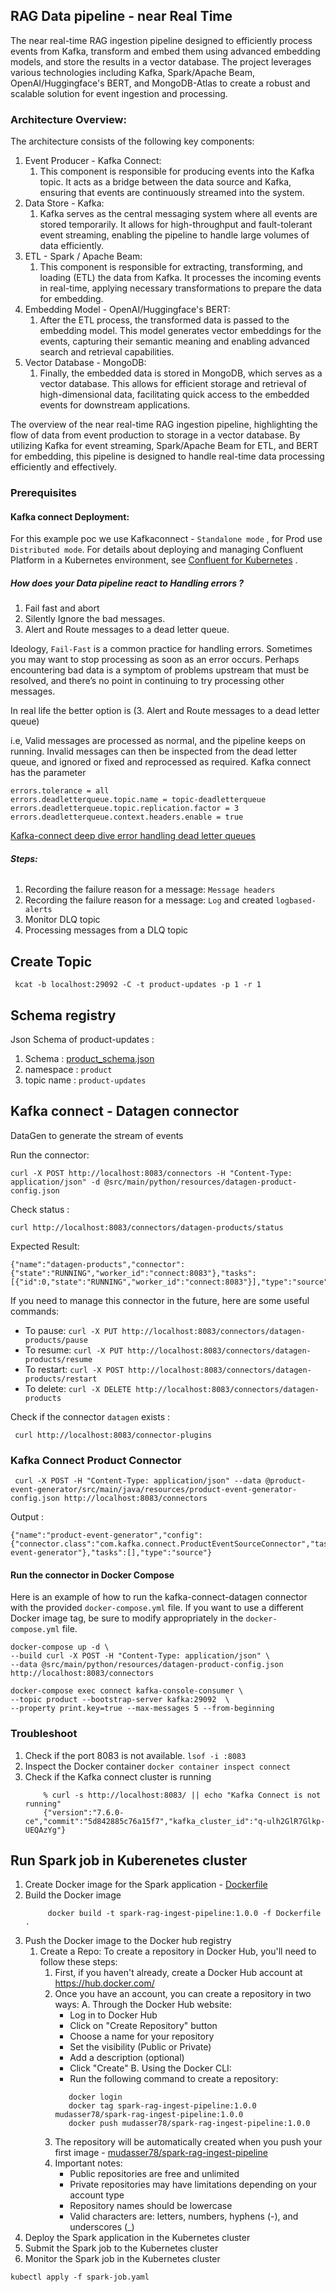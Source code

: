 ## RAG Data pipeline - near Real Time
The near real-time RAG ingestion pipeline designed to efficiently process events from Kafka, transform and embed them using advanced embedding models, and store the results in a vector database. 
The project leverages various technologies including Kafka, Spark/Apache Beam, OpenAI/Huggingface's BERT, and MongoDB-Atlas to create a robust and scalable solution for event ingestion and processing.

### Architecture Overview:
The architecture consists of the following key components:

1. Event Producer - Kafka Connect: 
   1. This component is responsible for producing events into the Kafka topic. It acts as a bridge between the data source and Kafka, ensuring that events are continuously streamed into the system.
2. Data Store - Kafka: 
   1. Kafka serves as the central messaging system where all events are stored temporarily. It allows for high-throughput and fault-tolerant event streaming, enabling the pipeline to handle large volumes of data efficiently.
3. ETL - Spark / Apache Beam: 
   1. This component is responsible for extracting, transforming, and loading (ETL) the data from Kafka. It processes the incoming events in real-time, applying necessary transformations to prepare the data for embedding.
4. Embedding Model - OpenAI/Huggingface's BERT: 
   1. After the ETL process, the transformed data is passed to the embedding model. This model generates vector embeddings for the events, capturing their semantic meaning and enabling advanced search and retrieval capabilities.
5. Vector Database - MongoDB: 
   1. Finally, the embedded data is stored in MongoDB, which serves as a vector database. This allows for efficient storage and retrieval of high-dimensional data, facilitating quick access to the embedded events for downstream applications.

The overview of the near real-time RAG ingestion pipeline, highlighting the flow of data from event production to storage in a vector database. By utilizing Kafka for event streaming, Spark/Apache Beam for ETL, and BERT for embedding, this pipeline is designed to handle real-time data processing efficiently and effectively.

### Prerequisites
#### Kafka connect Deployment:
For this example poc we use Kafkaconnect - `Standalone mode` , for Prod use `Distributed mode`.
For details about deploying and managing Confluent Platform in a Kubernetes environment, see [Confluent for Kubernetes](https://docs.confluent.io/operator/current/) .

##### How does your Data pipeline react to Handling errors ?
1. Fail fast and abort
2. Silently Ignore the bad messages.
3. Alert and Route messages to a dead letter queue.

Ideology, `Fail-Fast` is a common practice for handling errors. Sometimes you may want to stop processing as soon as an error occurs.
Perhaps encountering bad data is a symptom of problems upstream that must be resolved, and there’s no point in continuing to try processing other messages.

In real life the better option is (3. Alert and Route messages to a dead letter queue) 

i.e, Valid messages are processed as normal, and the pipeline keeps on running. 
Invalid messages can then be inspected from the dead letter queue, and ignored or fixed and reprocessed as required.
Kafka connect has the parameter 

```shell
errors.tolerance = all
errors.deadletterqueue.topic.name = topic-deadletterqueue
errors.deadletterqueue.topic.replication.factor = 3
errors.deadletterqueue.context.headers.enable = true

```
[Kafka-connect deep dive error handling dead letter queues](https://www.confluent.io/blog/kafka-connect-deep-dive-error-handling-dead-letter-queues/?session_ref=https://www.google.com/&_ga=2.154346360.1369169704.1741979164-580332930.1741979164&_gl=1*yu9tfc*_gcl_au*MTQ4NTc0NjczOS4xNzQxOTc5MTY0*_ga*NTgwMzMyOTMwLjE3NDE5NzkxNjQ.*_ga_D2D3EGKSGD*MTc0MTk3OTE2NC4xLjAuMTc0MTk3OTE2NC42MC4wLjA.)

###### **Steps:**
1. Recording the failure reason for a message: `Message headers`
2. Recording the failure reason for a message: `Log` and created `logbased-alerts`
3. Monitor DLQ topic
4. Processing messages from a DLQ topic


## Create Topic 
```shell
 kcat -b localhost:29092 -C -t product-updates -p 1 -r 1
```

## Schema registry 
Json Schema of product-updates : 
1. Schema : [product_schema.json](src%2Fmain%2Fpython%2Fresources%2Fproduct_schema.json)
2. namespace : `product`
3. topic name : `product-updates`

## Kafka connect - Datagen connector 
DataGen to generate the stream of events 

Run the connector: 
```shell
curl -X POST http://localhost:8083/connectors -H "Content-Type: application/json" -d @src/main/python/resources/datagen-product-config.json
```

Check status :
```shell
curl http://localhost:8083/connectors/datagen-products/status
```
Expected Result:
```shell
{"name":"datagen-products","connector":{"state":"RUNNING","worker_id":"connect:8083"},"tasks":[{"id":0,"state":"RUNNING","worker_id":"connect:8083"}],"type":"source"}% 
```

If you need to manage this connector in the future, here are some useful commands:
- To pause: `curl -X PUT http://localhost:8083/connectors/datagen-products/pause`
- To resume: `curl -X PUT http://localhost:8083/connectors/datagen-products/resume`
- To restart: `curl -X POST http://localhost:8083/connectors/datagen-products/restart`
- To delete: `curl -X DELETE http://localhost:8083/connectors/datagen-products`

Check if the connector `datagen` exists :
```shell
 curl http://localhost:8083/connector-plugins
```

### Kafka Connect Product Connector
```shell
 curl -X POST -H "Content-Type: application/json" --data @product-event-generator/src/main/java/resources/product-event-generator-config.json http://localhost:8083/connectors
```
Output :
```shell
{"name":"product-event-generator","config":{"connector.class":"com.kafka.connect.ProductEventSourceConnector","tasks.max":"1","topic":"product_events","key.converter":"org.apache.kafka.connect.storage.StringConverter","value.converter":"org.apache.kafka.connect.json.JsonConverter","value.converter.schemas.enable":"false","name":"product-event-generator"},"tasks":[],"type":"source"}
```

#### Run the connector in Docker Compose
Here is an example of how to run the kafka-connect-datagen connector with the provided `docker-compose.yml` file. If you want to use a different Docker image tag, be sure to modify appropriately in the `docker-compose.yml` file.

```shell
docker-compose up -d \
--build curl -X POST -H "Content-Type: application/json" \
--data @src/main/python/resources/datagen-product-config.json http://localhost:8083/connectors
```

```shell
docker-compose exec connect kafka-console-consumer \
--topic product --bootstrap-server kafka:29092  \
--property print.key=true --max-messages 5 --from-beginning
```

### Troubleshoot 
1. Check if the port 8083 is not available. `lsof -i :8083`
2. Inspect the Docker container `docker container inspect connect`
3. Check if the Kafka connect cluster is running 
    ```shell
        % curl -s http://localhost:8083/ || echo "Kafka Connect is not running"
        {"version":"7.6.0-ce","commit":"5d842885c76a15f7","kafka_cluster_id":"q-ulh2GlR7Glkp-UEQAzYg"}
   ```


## Run Spark job in Kuberenetes cluster

1. Create Docker image for the Spark application - [Dockerfile](Dockerfile)
2. Build the Docker image
   ```shell
        docker build -t spark-rag-ingest-pipeline:1.0.0 -f Dockerfile .
    ```
3. Push the Docker image to the Docker hub registry
   1. Create a Repo: To create a repository in Docker Hub, you'll need to follow these steps:
      1. First, if you haven't already, create a Docker Hub account at https://hub.docker.com/
      2. Once you have an account, you can create a repository in two ways:
         A. Through the Docker Hub website:
         - Log in to Docker Hub
         - Click on "Create Repository" button
         - Choose a name for your repository
         - Set the visibility (Public or Private)
         - Add a description (optional)
         - Click "Create"
         B. Using the Docker CLI:
         - Run the following command to create a repository:
         ```shell
            docker login
            docker tag spark-rag-ingest-pipeline:1.0.0 mudasser78/spark-rag-ingest-pipeline:1.0.0
            docker push mudasser78/spark-rag-ingest-pipeline:1.0.0
         ```
      3. The repository will be automatically created when you push your first image - [mudasser78/spark-rag-ingest-pipeline](https://hub.docker.com/repository/docker/mudasser78/spark-rag-ingest-pipeline/general) 
      4. Important notes:
         - Public repositories are free and unlimited
         - Private repositories may have limitations depending on your account type
         - Repository names should be lowercase
         - Valid characters are: letters, numbers, hyphens (-), and underscores (_)
4. Deploy the Spark application in the Kubernetes cluster
2. Submit the Spark job to the Kubernetes cluster
3. Monitor the Spark job in the Kubernetes cluster

```shell
kubectl apply -f spark-job.yaml
```